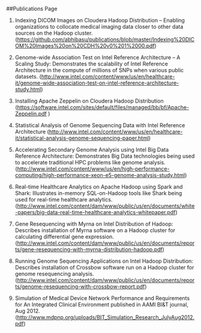 ##Publications Page


1.	Indexing DICOM Images on Cloudera Hadoop Distribution – Enabling organizations to collocate medical imaging data closer to other data sources on the Hadoop cluster. (https://github.com/abhibasu/publications/blob/master/Indexing%20DICOM%20Images%20on%20CDH%20v0%201%2000.pdf)

2.	Genome-wide Association Test on Intel Reference Architecture – A Scaling Study: Demonstrates the scalability of Intel Reference Architecture in the compute of millions of SNPs when various public datasets. (http://www.intel.com/content/www/us/en/healthcare-it/genome-wide-association-test-on-intel-reference-architecture-study.html)

3.	Installing Apache Zeppelin on Cloudera Hadoop Distribution (https://software.intel.com/sites/default/files/managed/bb/bf/Apache-Zeppelin.pdf )

4.	Statistical Analysis of Genome Sequencing Data with Intel Reference Architecture (http://www.intel.com/content/www/us/en/healthcare-it/statistical-analysis-genome-sequencing-paper.html)

5.	Accelerating Secondary Genome Analysis using Intel Big Data Reference Architecture: Demonstrates Big Data technologies being used to accelerate traditional HPC problems like genome analysis.
(http://www.intel.com/content/www/us/en/high-performance-computing/high-performance-xeon-e5-genome-analysis-study.html)

6.	Real-time Healthcare Analytics on Apache Hadoop using Spark and Shark: Illustrates in-memory SQL-on-Hadoop tools like Shark being used for real-time healthcare analytics.
(http://www.intel.com/content/dam/www/public/us/en/documents/white-papers/big-data-real-time-healthcare-analytics-whitepaper.pdf)

7.	Gene Resequencing with Myrna on Intel Distribution of Hadoop: Describes installation of Myrna software on a Hadoop cluster for calculating differential gene expression. (http://www.intel.com/content/dam/www/public/us/en/documents/reports/gene-resequencing-with-myrna-distribution-hadoop.pdf)

8.	Running Genome Sequencing Applications on Intel Hadoop Distribution: Describes installation of Crossbow software run on a Hadoop cluster for genome resequencing analysis. (http://www.intel.com/content/dam/www/public/us/en/documents/reports/genome-resequencing-with-crossbow-report.pdf)

9. Simulation of Medical Device Network Performance and Requirements for An Integrated Clinical Environment published in AAMI BI&T journal, Aug 2012. (http://www.mdpnp.org/uploads/BIT_Simulation_Research_JulyAug2012.pdf) 
